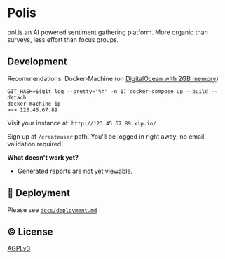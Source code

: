 # Polis
pol.is an AI powered sentiment gathering platform. More organic than surveys, less effort than focus groups.

## Development

Recommendations: Docker-Machine (on [DigitalOcean with 2GB memory][do-tut])

   [do-tut]: https://www.digitalocean.com/community/tutorials/how-to-provision-and-manage-remote-docker-hosts-with-docker-machine-on-ubuntu-16-04

```
GIT_HASH=$(git log --pretty="%h" -n 1) docker-compose up --build --detach
docker-machine ip
>>> 123.45.67.89
```

Visit your instance at: `http://123.45.67.89.xip.io/`

Sign up at `/createuser` path. You'll be logged in right away; no email validation required!

**What doesn't work yet?**
- Generated reports are not yet viewable.

## :rocket: Deployment

Please see [`docs/deployment.md`](/docs/deployment.md)

## :copyright: License

[AGPLv3](/LICENSE)
